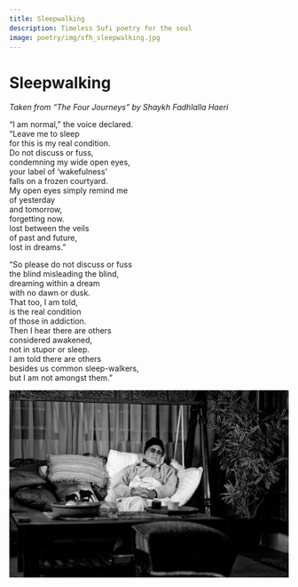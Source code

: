 ```yaml
---
title: Sleepwalking
description: Timeless Sufi poetry for the soul
image: poetry/img/sfh_sleepwalking.jpg
---
```


# Sleepwalking

_Taken from “The Four Journeys” by Shaykh Fadhlalla Haeri_

“I am normal,” the voice declared.  
“Leave me to sleep  
for this is my real condition.  
Do not discuss or fuss,  
condemning my wide open eyes,  
your label of ‘wakefulness’  
falls on a frozen courtyard.  
My open eyes simply remind me  
of yesterday  
and tomorrow,  
forgetting now.  
lost between the veils  
of past and future,  
lost in dreams.”  
  
“So please do not discuss or fuss  
the blind misleading the blind,  
dreaming within a dream  
with no dawn or dusk.  
That too, I am told,  
is the real condition  
of those in addiction.  
Then I hear there are others  
considered awakened,  
not in stupor or sleep.  
I am told there are others  
besides us common sleep-walkers,  
but I am not amongst them.”  

![Sleepwalking](./img/sfh_sleepwalking.jpg)